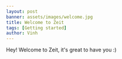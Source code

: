 ```yaml
---
layout: post
banner: assets/images/welcome.jpg
title: Welcome to Zeit
tags: [Getting started]
author: Vinh
---
```


Hey! Welcome to Zeit, it's great to have you :)